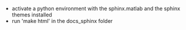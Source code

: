 - activate a python environment with the sphinx.matlab and the sphinx themes installed
- run 'make html' in the docs_sphinx folder

